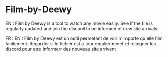 # Film-by-Deewy

EN : Film by Deewy is a tool to watch any movie easily.
     See if the file is regularly updated and join the discord to be informed of new site arrivals.

FR : EN : Film by Deewy est un outil permetant de voir n'importe qu'elle film facilement.
     Regarder si le fichier est a jour reguliermenet et rejoigner les discord pour etre informerr des nouveau site arrivent
